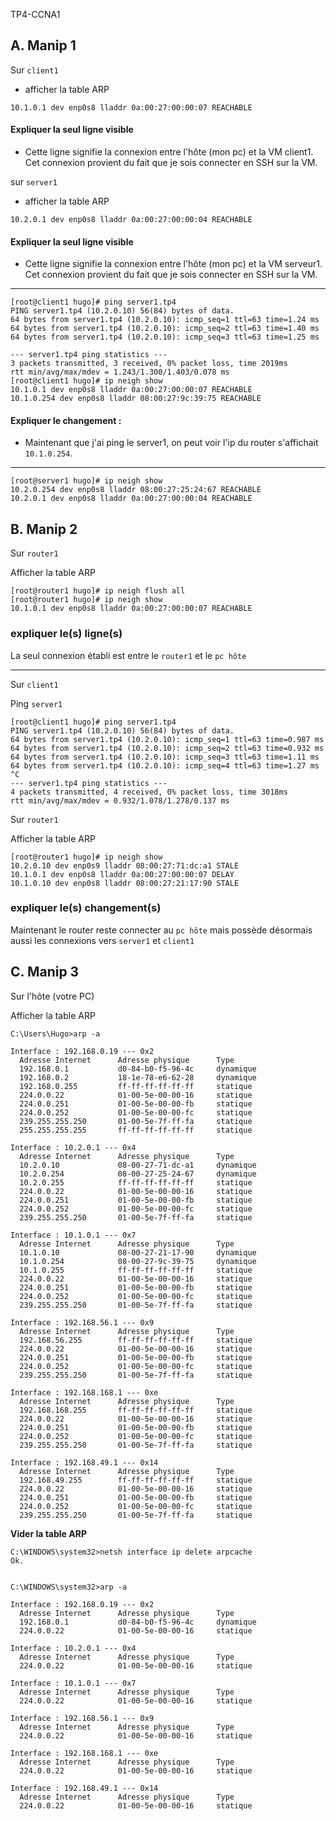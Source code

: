 TP4-CCNA1

## A. Manip 1
Sur `client1`

   - afficher la table ARP
    
    10.1.0.1 dev enp0s8 lladdr 0a:00:27:00:00:07 REACHABLE

 #### Expliquer la seul ligne visible 
 - Cette ligne signifie la connexion entre l'hôte (mon pc) et la VM client1. Cet connexion provient du fait que je sois connecter en SSH sur la VM. 

sur `server1`

   - afficher la table ARP
  

    10.2.0.1 dev enp0s8 lladdr 0a:00:27:00:00:04 REACHABLE

 #### Expliquer la seul ligne visible 
 - Cette ligne signifie la connexion entre l'hôte (mon pc) et la VM serveur1. Cet connexion provient du fait que je sois connecter en SSH sur la VM. 

---

    [root@client1 hugo]# ping server1.tp4
    PING server1.tp4 (10.2.0.10) 56(84) bytes of data.
    64 bytes from server1.tp4 (10.2.0.10): icmp_seq=1 ttl=63 time=1.24 ms
    64 bytes from server1.tp4 (10.2.0.10): icmp_seq=2 ttl=63 time=1.40 ms
    64 bytes from server1.tp4 (10.2.0.10): icmp_seq=3 ttl=63 time=1.25 ms
    
    --- server1.tp4 ping statistics ---
    3 packets transmitted, 3 received, 0% packet loss, time 2019ms
    rtt min/avg/max/mdev = 1.243/1.300/1.403/0.078 ms
    [root@client1 hugo]# ip neigh show
    10.1.0.1 dev enp0s8 lladdr 0a:00:27:00:00:07 REACHABLE
    10.1.0.254 dev enp0s8 lladdr 08:00:27:9c:39:75 REACHABLE

#### Expliquer le changement :

- Maintenant que j'ai ping le server1, on peut voir l'ip du router s'affichait `10.1.0.254`.

---

    [root@server1 hugo]# ip neigh show
    10.2.0.254 dev enp0s8 lladdr 08:00:27:25:24:67 REACHABLE
    10.2.0.1 dev enp0s8 lladdr 0a:00:27:00:00:04 REACHABLE

##  **B. Manip 2**
 Sur `router1`

   Afficher la table ARP
 
 
    [root@router1 hugo]# ip neigh flush all
    [root@router1 hugo]# ip neigh show
    10.1.0.1 dev enp0s8 lladdr 0a:00:27:00:00:07 REACHABLE



   ### expliquer le(s) ligne(s)

La seul connexion établi est entre le `router1` et le `pc hôte` 

---

Sur `client1`

  Ping  `server1`

    [root@client1 hugo]# ping server1.tp4
    PING server1.tp4 (10.2.0.10) 56(84) bytes of data.
    64 bytes from server1.tp4 (10.2.0.10): icmp_seq=1 ttl=63 time=0.987 ms
    64 bytes from server1.tp4 (10.2.0.10): icmp_seq=2 ttl=63 time=0.932 ms
    64 bytes from server1.tp4 (10.2.0.10): icmp_seq=3 ttl=63 time=1.11 ms
    64 bytes from server1.tp4 (10.2.0.10): icmp_seq=4 ttl=63 time=1.27 ms
    ^C
    --- server1.tp4 ping statistics ---
    4 packets transmitted, 4 received, 0% packet loss, time 3018ms
    rtt min/avg/max/mdev = 0.932/1.078/1.278/0.137 ms

Sur `router1`

  Afficher la table ARP

    [root@router1 hugo]# ip neigh show
    10.2.0.10 dev enp0s9 lladdr 08:00:27:71:dc:a1 STALE
    10.1.0.1 dev enp0s8 lladdr 0a:00:27:00:00:07 DELAY
    10.1.0.10 dev enp0s8 lladdr 08:00:27:21:17:90 STALE

### expliquer le(s) changement(s)

Maintenant le router reste connecter au `pc hôte` mais possède désormais aussi les connexions vers `server1` et `client1`

## C. Manip 3

Sur l'hôte (votre PC)

Afficher la table ARP

    C:\Users\Hugo>arp -a
    
    Interface : 192.168.0.19 --- 0x2
      Adresse Internet      Adresse physique      Type
      192.168.0.1           d0-84-b0-f5-96-4c     dynamique
      192.168.0.2           18-1e-78-e6-62-28     dynamique
      192.168.0.255         ff-ff-ff-ff-ff-ff     statique
      224.0.0.22            01-00-5e-00-00-16     statique
      224.0.0.251           01-00-5e-00-00-fb     statique
      224.0.0.252           01-00-5e-00-00-fc     statique
      239.255.255.250       01-00-5e-7f-ff-fa     statique
      255.255.255.255       ff-ff-ff-ff-ff-ff     statique
    
    Interface : 10.2.0.1 --- 0x4
      Adresse Internet      Adresse physique      Type
      10.2.0.10             08-00-27-71-dc-a1     dynamique
      10.2.0.254            08-00-27-25-24-67     dynamique
      10.2.0.255            ff-ff-ff-ff-ff-ff     statique
      224.0.0.22            01-00-5e-00-00-16     statique
      224.0.0.251           01-00-5e-00-00-fb     statique
      224.0.0.252           01-00-5e-00-00-fc     statique
      239.255.255.250       01-00-5e-7f-ff-fa     statique
    
    Interface : 10.1.0.1 --- 0x7
      Adresse Internet      Adresse physique      Type
      10.1.0.10             08-00-27-21-17-90     dynamique
      10.1.0.254            08-00-27-9c-39-75     dynamique
      10.1.0.255            ff-ff-ff-ff-ff-ff     statique
      224.0.0.22            01-00-5e-00-00-16     statique
      224.0.0.251           01-00-5e-00-00-fb     statique
      224.0.0.252           01-00-5e-00-00-fc     statique
      239.255.255.250       01-00-5e-7f-ff-fa     statique
    
    Interface : 192.168.56.1 --- 0x9
      Adresse Internet      Adresse physique      Type
      192.168.56.255        ff-ff-ff-ff-ff-ff     statique
      224.0.0.22            01-00-5e-00-00-16     statique
      224.0.0.251           01-00-5e-00-00-fb     statique
      224.0.0.252           01-00-5e-00-00-fc     statique
      239.255.255.250       01-00-5e-7f-ff-fa     statique
    
    Interface : 192.168.168.1 --- 0xe
      Adresse Internet      Adresse physique      Type
      192.168.168.255       ff-ff-ff-ff-ff-ff     statique
      224.0.0.22            01-00-5e-00-00-16     statique
      224.0.0.251           01-00-5e-00-00-fb     statique
      224.0.0.252           01-00-5e-00-00-fc     statique
      239.255.255.250       01-00-5e-7f-ff-fa     statique
    
    Interface : 192.168.49.1 --- 0x14
      Adresse Internet      Adresse physique      Type
      192.168.49.255        ff-ff-ff-ff-ff-ff     statique
      224.0.0.22            01-00-5e-00-00-16     statique
      224.0.0.251           01-00-5e-00-00-fb     statique
      224.0.0.252           01-00-5e-00-00-fc     statique
      239.255.255.250       01-00-5e-7f-ff-fa     statique

  **Vider la table ARP**

    C:\WINDOWS\system32>netsh interface ip delete arpcache
    Ok.
    
    
    C:\WINDOWS\system32>arp -a
    
    Interface : 192.168.0.19 --- 0x2
      Adresse Internet      Adresse physique      Type
      192.168.0.1           d0-84-b0-f5-96-4c     dynamique
      224.0.0.22            01-00-5e-00-00-16     statique
    
    Interface : 10.2.0.1 --- 0x4
      Adresse Internet      Adresse physique      Type
      224.0.0.22            01-00-5e-00-00-16     statique
    
    Interface : 10.1.0.1 --- 0x7
      Adresse Internet      Adresse physique      Type
      224.0.0.22            01-00-5e-00-00-16     statique
    
    Interface : 192.168.56.1 --- 0x9
      Adresse Internet      Adresse physique      Type
      224.0.0.22            01-00-5e-00-00-16     statique
    
    Interface : 192.168.168.1 --- 0xe
      Adresse Internet      Adresse physique      Type
      224.0.0.22            01-00-5e-00-00-16     statique
    
    Interface : 192.168.49.1 --- 0x14
      Adresse Internet      Adresse physique      Type
      224.0.0.22            01-00-5e-00-00-16     statique


<!--stackedit_data:
eyJoaXN0b3J5IjpbLTEzNjg0MDcyMTUsLTgzODM0MTE2Myw2OD
c4MTg1ODUsMTUxNTQ1NDQ5MiwzNjM3Mzc5OTUsLTk4NDA4NzM3
OSwxMTMxMzU1MDkzLDExOTUxODQ4MzMsNTU4MTI3NTIwLC0xOT
UxNTY4MTI4LC02NjA0NTMxMjldfQ==
-->